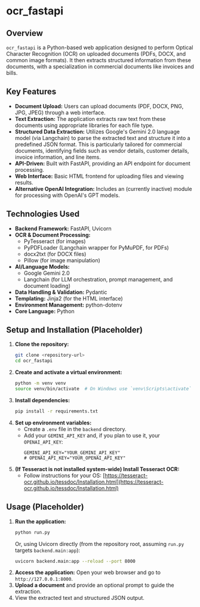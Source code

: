 # ocr_fastapi

## Overview
`ocr_fastapi` is a Python-based web application designed to perform Optical Character Recognition (OCR) on uploaded documents (PDFs, DOCX, and common image formats). It then extracts structured information from these documents, with a specialization in commercial documents like invoices and bills.

## Key Features
- **Document Upload:** Users can upload documents (PDF, DOCX, PNG, JPG, JPEG) through a web interface.
- **Text Extraction:** The application extracts raw text from these documents using appropriate libraries for each file type.
- **Structured Data Extraction:** Utilizes Google's Gemini 2.0 language model (via Langchain) to parse the extracted text and structure it into a predefined JSON format. This is particularly tailored for commercial documents, identifying fields such as vendor details, customer details, invoice information, and line items.
- **API-Driven:** Built with FastAPI, providing an API endpoint for document processing.
- **Web Interface:** Basic HTML frontend for uploading files and viewing results.
- **Alternative OpenAI Integration:** Includes an (currently inactive) module for processing with OpenAI's GPT models.

## Technologies Used
- **Backend Framework:** FastAPI, Uvicorn
- **OCR & Document Processing:**
    - PyTesseract (for images)
    - PyPDFLoader (Langchain wrapper for PyMuPDF, for PDFs)
    - docx2txt (for DOCX files)
    - Pillow (for image manipulation)
- **AI/Language Models:**
    - Google Gemini 2.0
    - Langchain (for LLM orchestration, prompt management, and document loading)
- **Data Handling & Validation:** Pydantic
- **Templating:** Jinja2 (for the HTML interface)
- **Environment Management:** python-dotenv
- **Core Language:** Python

## Setup and Installation (Placeholder)
1. **Clone the repository:**
   ```bash
   git clone <repository-url>
   cd ocr_fastapi
   ```
2. **Create and activate a virtual environment:**
   ```bash
   python -m venv venv
   source venv/bin/activate  # On Windows use `venv\Scripts\activate`
   ```
3. **Install dependencies:**
   ```bash
   pip install -r requirements.txt
   ```
4. **Set up environment variables:**
   - Create a `.env` file in the `backend` directory.
   - Add your `GEMINI_API_KEY` and, if you plan to use it, your `OPENAI_API_KEY`:
     ```env
     GEMINI_API_KEY="YOUR_GEMINI_API_KEY"
     # OPENAI_API_KEY="YOUR_OPENAI_API_KEY"
     ```
5. **(If Tesseract is not installed system-wide) Install Tesseract OCR:**
   - Follow instructions for your OS: [https://tesseract-ocr.github.io/tessdoc/Installation.html](https://tesseract-ocr.github.io/tessdoc/Installation.html)

## Usage (Placeholder)
1. **Run the application:**
   ```bash
   python run.py
   ```
   Or, using Uvicorn directly (from the repository root, assuming `run.py` targets `backend.main:app`):
   ```bash
   uvicorn backend.main:app --reload --port 8000
   ```
2. **Access the application:**
   Open your web browser and go to `http://127.0.0.1:8000`.
3. **Upload a document** and provide an optional prompt to guide the extraction.
4. View the extracted text and structured JSON output.
